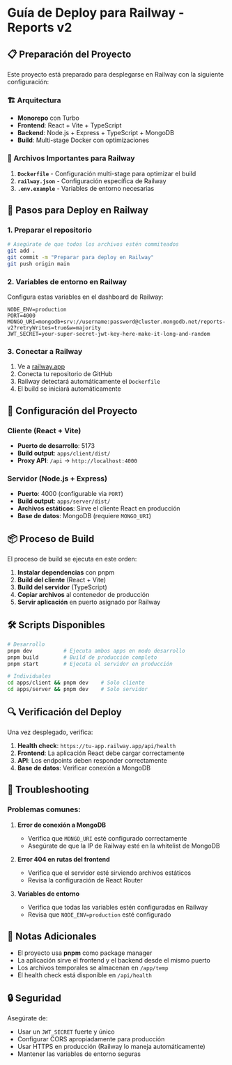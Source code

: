 # Guía de Deploy para Railway - Reports v2

## 📋 Preparación del Proyecto

Este proyecto está preparado para desplegarse en Railway con la siguiente configuración:

### 🏗️ Arquitectura
- **Monorepo** con Turbo
- **Frontend**: React + Vite + TypeScript
- **Backend**: Node.js + Express + TypeScript + MongoDB
- **Build**: Multi-stage Docker con optimizaciones

### 📁 Archivos Importantes para Railway

1. **`Dockerfile`** - Configuración multi-stage para optimizar el build
2. **`railway.json`** - Configuración específica de Railway
3. **`.env.example`** - Variables de entorno necesarias

## 🚀 Pasos para Deploy en Railway

### 1. Preparar el repositorio
```bash
# Asegúrate de que todos los archivos estén commiteados
git add .
git commit -m "Preparar para deploy en Railway"
git push origin main
```

### 2. Variables de entorno en Railway
Configura estas variables en el dashboard de Railway:

```env
NODE_ENV=production
PORT=4000
MONGO_URI=mongodb+srv://username:password@cluster.mongodb.net/reports-v2?retryWrites=true&w=majority
JWT_SECRET=your-super-secret-jwt-key-here-make-it-long-and-random
```

### 3. Conectar a Railway
1. Ve a [railway.app](https://railway.app)
2. Conecta tu repositorio de GitHub
3. Railway detectará automáticamente el `Dockerfile`
4. El build se iniciará automáticamente

## 🔧 Configuración del Proyecto

### Cliente (React + Vite)
- **Puerto de desarrollo**: 5173
- **Build output**: `apps/client/dist/`
- **Proxy API**: `/api` → `http://localhost:4000`

### Servidor (Node.js + Express)
- **Puerto**: 4000 (configurable via `PORT`)
- **Build output**: `apps/server/dist/`
- **Archivos estáticos**: Sirve el cliente React en producción
- **Base de datos**: MongoDB (requiere `MONGO_URI`)

## 📦 Proceso de Build

El proceso de build se ejecuta en este orden:

1. **Instalar dependencias** con pnpm
2. **Build del cliente** (React + Vite)
3. **Build del servidor** (TypeScript)
4. **Copiar archivos** al contenedor de producción
5. **Servir aplicación** en puerto asignado por Railway

## 🛠️ Scripts Disponibles

```bash
# Desarrollo
pnpm dev          # Ejecuta ambos apps en modo desarrollo
pnpm build        # Build de producción completo
pnpm start        # Ejecuta el servidor en producción

# Individuales
cd apps/client && pnpm dev    # Solo cliente
cd apps/server && pnpm dev    # Solo servidor
```

## 🔍 Verificación del Deploy

Una vez desplegado, verifica:

1. **Health check**: `https://tu-app.railway.app/api/health`
2. **Frontend**: La aplicación React debe cargar correctamente
3. **API**: Los endpoints deben responder correctamente
4. **Base de datos**: Verificar conexión a MongoDB

## 🐛 Troubleshooting

### Problemas comunes:

1. **Error de conexión a MongoDB**
   - Verifica que `MONGO_URI` esté configurado correctamente
   - Asegúrate de que la IP de Railway esté en la whitelist de MongoDB

2. **Error 404 en rutas del frontend**
   - Verifica que el servidor esté sirviendo archivos estáticos
   - Revisa la configuración de React Router

3. **Variables de entorno**
   - Verifica que todas las variables estén configuradas en Railway
   - Revisa que `NODE_ENV=production` esté configurado

## 📝 Notas Adicionales

- El proyecto usa **pnpm** como package manager
- La aplicación sirve el frontend y el backend desde el mismo puerto
- Los archivos temporales se almacenan en `/app/temp`
- El health check está disponible en `/api/health`

## 🔒 Seguridad

Asegúrate de:
- Usar un `JWT_SECRET` fuerte y único
- Configurar CORS apropiadamente para producción
- Usar HTTPS en producción (Railway lo maneja automáticamente)
- Mantener las variables de entorno seguras
